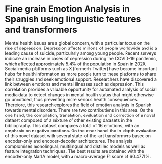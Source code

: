 # Fine grain Emotion Analysis in Spanish using linguistic features and transformers
Mental health issues are a global concern, with a particular focus on the rise of depression. Depression affects millions of people worldwide and is a leading cause of suicide, particularly among young people. Recent surveys indicate an increase in cases of depression during the COVID-19 pandemic, which affected approximately 5.4\% of the population in Spain in 2020. Social media platforms such as X (formerly Twitter) have become important hubs for health information as more people turn to these platforms to share their struggles and seek emotional support. Researchers have discovered a link between emotions and mental illnesses such as depression. This correlation provides a valuable opportunity for automated analysis of social media data to detect changes in mental health status that might otherwise go unnoticed, thus preventing more serious health consequences. Therefore, this research explores the field of emotion analysis in Spanish towards mental disorders. There are two contributions in this area. On the one hand, the compilation, translation, evaluation and correction of a novel dataset composed of a mixture of other existing datasets in the bibliography. This dataset compares a total of 16 emotions, with an emphasis on negative emotions. On the other hand, the in-depth evaluation of this novel dataset with several state-of-the-art transformers based on encoder-only and encoder-decoder architectures. The analysis compromises monolingual, multilingual and distilled models as well as feature integration techniques. The best results are obtained with the encoder-only MarIA model, with a macro-average F1 score of 60.4771%.


